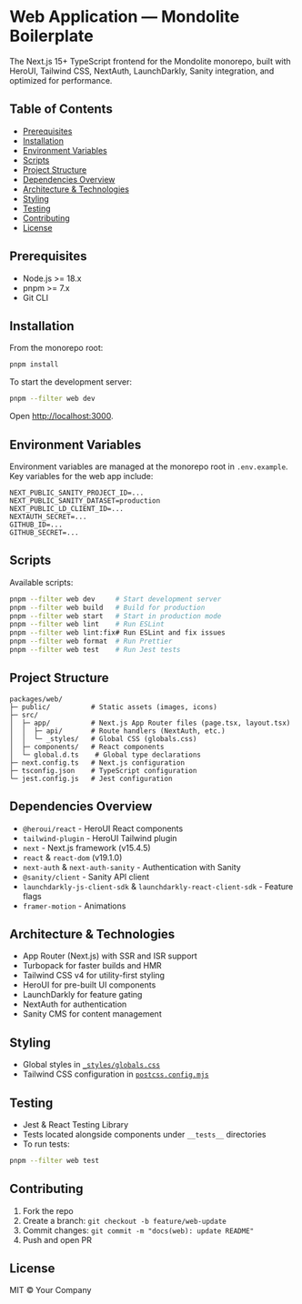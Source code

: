 # Web Application — Mondolite Boilerplate

The Next.js 15+ TypeScript frontend for the Mondolite monorepo, built with HeroUI, Tailwind CSS, NextAuth, LaunchDarkly, Sanity integration, and optimized for performance.

## Table of Contents
- [Prerequisites](#prerequisites)
- [Installation](#installation)
- [Environment Variables](#environment-variables)
- [Scripts](#scripts)
- [Project Structure](#project-structure)
- [Dependencies Overview](#dependencies-overview)
- [Architecture & Technologies](#architecture--technologies)
- [Styling](#styling)
- [Testing](#testing)
- [Contributing](#contributing)
- [License](#license)

## Prerequisites
- Node.js >= 18.x
- pnpm >= 7.x
- Git CLI

## Installation
From the monorepo root:
```bash
pnpm install
```
To start the development server:
```bash
pnpm --filter web dev
```
Open [http://localhost:3000](http://localhost:3000).

## Environment Variables
Environment variables are managed at the monorepo root in `.env.example`. Key variables for the web app include:
```env
NEXT_PUBLIC_SANITY_PROJECT_ID=...
NEXT_PUBLIC_SANITY_DATASET=production
NEXT_PUBLIC_LD_CLIENT_ID=...
NEXTAUTH_SECRET=...
GITHUB_ID=...
GITHUB_SECRET=...
```

## Scripts
Available scripts:
```bash
pnpm --filter web dev     # Start development server
pnpm --filter web build   # Build for production
pnpm --filter web start   # Start in production mode
pnpm --filter web lint    # Run ESLint
pnpm --filter web lint:fix# Run ESLint and fix issues
pnpm --filter web format  # Run Prettier
pnpm --filter web test    # Run Jest tests
```

## Project Structure
```
packages/web/
├─ public/          # Static assets (images, icons)
├─ src/
│  ├─ app/          # Next.js App Router files (page.tsx, layout.tsx)
│  │  ├─ api/       # Route handlers (NextAuth, etc.)
│  │  └─ _styles/   # Global CSS (globals.css)
│  ├─ components/   # React components
│  └─ global.d.ts    # Global type declarations
├─ next.config.ts   # Next.js configuration
├─ tsconfig.json    # TypeScript configuration
└─ jest.config.js   # Jest configuration
```

## Dependencies Overview
- `@heroui/react` - HeroUI React components
- `tailwind-plugin` - HeroUI Tailwind plugin
- `next` - Next.js framework (v15.4.5)
- `react` & `react-dom` (v19.1.0)
- `next-auth` & `next-auth-sanity` - Authentication with Sanity
- `@sanity/client` - Sanity API client
- `launchdarkly-js-client-sdk` & `launchdarkly-react-client-sdk` - Feature flags
- `framer-motion` - Animations

## Architecture & Technologies
- App Router (Next.js) with SSR and ISR support
- Turbopack for faster builds and HMR
- Tailwind CSS v4 for utility-first styling
- HeroUI for pre-built UI components
- LaunchDarkly for feature gating
- NextAuth for authentication
- Sanity CMS for content management

## Styling
- Global styles in [`_styles/globals.css`](packages/web/src/app/_styles/globals.css:1)
- Tailwind CSS configuration in [`postcss.config.mjs`](packages/web/postcss.config.mjs:1)

## Testing
- Jest & React Testing Library
- Tests located alongside components under `__tests__` directories
- To run tests:
```bash
pnpm --filter web test
```

## Contributing
1. Fork the repo  
2. Create a branch: `git checkout -b feature/web-update`  
3. Commit changes: `git commit -m "docs(web): update README"`  
4. Push and open PR

## License
MIT © Your Company
